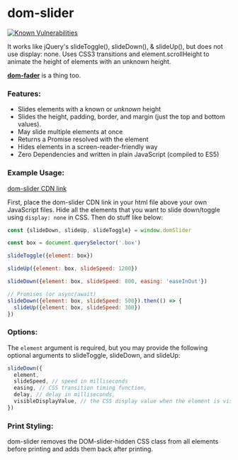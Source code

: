 # dom-slider
[![Known Vulnerabilities](https://snyk.io/test/github/brentoncozby/dom-slider/badge.svg?targetFile=package.json)](https://snyk.io/test/github/brentoncozby/dom-slider?targetFile=package.json)

It works like jQuery's slideToggle(), slideDown(), &amp; slideUp(), but does not use display: none.
Uses CSS3 transitions and element.scrollHeight to animate the height of elements with an unknown height.

[**dom-fader**](https://github.com/BrentonCozby/dom-fader) is a thing too.

### Features:
* Slides elements with a known or *unknown* height
* Slides the height, padding, border, and margin (just the top and bottom values).
* May slide multiple elements at once
* Returns a Promise resolved with the element
* Hides elements in a screen-reader-friendly way
* Zero Dependencies and written in plain JavaScript (compiled to ES5)

### Example Usage:
[dom-slider CDN link](https://rawcdn.githack.com/BrentonCozby/dom-slider/631298dc17249a8cf29419db5418f62b816509a9/dist/dom-slider.js)

First, place the dom-slider CDN link in your html file above your own JavaScript files. Hide all the elements that you want to slide down/toggle using `display: none` in CSS. Then do stuff like below:

```JavaScript
const {slideDown, slideUp, slideToggle} = window.domSlider

const box = document.querySelector('.box')

slideToggle({element: box})

slideUp({element: box, slideSpeed: 1200})

slideDown({element: box, slideSpeed: 800, easing: 'easeInOut'})

// Promises (or async/await)
slideDown({element: box, slideSpeed: 500}).then(() => {
  slideUp({element: box, slideSpeed: 300})
})
```

### Options:
The `element` argument is required, but you may provide the following optional arguments to slideToggle, slideDown, and slideUp:
```JavaScript
slideDown({
  element,
  slideSpeed, // speed in milliseconds
  easing, // CSS transition timing function,
  delay, // delay in milliseconds,
  visibleDisplayValue, // the CSS display value when the element is visible; the default value is "block"
})
```

### Print Styling:
dom-slider removes the DOM-slider-hidden CSS class from all elements before printing and adds them back after printing.
